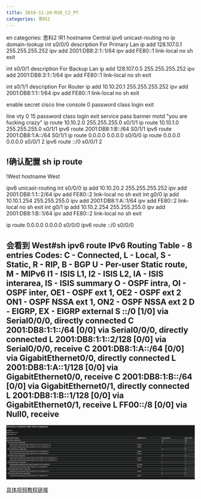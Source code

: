 ```yaml
---
title: 2019-11-24-RSE_C2_PT 
categories: 思科2
---
```

en
categories: 思科2
!R1
hostname Central
ipv6 unicast-routing 
no ip domain-lookup 
int s0/0/0
description For Primary Lan
ip add 128.107.0.1 255.255.255.252
ipv add 2001:DB8:2:1::1/64
ipv add FE80::1 link-local
no sh
exit

int s0/0/1
description For Backup Lan
ip add 128.107.0.5 255.255.255.252
ipv add 2001:DB8:3:1::1/64
ipv add FE80::1 link-local
no sh
exit

int s0/1/1
description For Router
ip add 10.10.20.1 255.255.255.252
ipv add 2001:DB8:1:1::1/64
ipv add FE80::1 link-local
no sh
exit


enable secret cisco
line console 0
password class
login
exit

line vty 0 15
password class
login
exit
service pass
banner motd "you are fucking crazy"
ip route 10.10.2.0 255.255.255.0 s0/1/1
ip route 10.10.1.0 255.255.255.0 s0/1/1
ipv6 route 2001:DB8:1:B::/64 S0/1/1
ipv6 route 2001:DB8:1:A::/64 S0/1/1
ip route 0.0.0.0 0.0.0.0 s0/0/0
ip route 0.0.0.0 0.0.0.0 s0/0/1 2
ipv6 route ::/0 s0/0/1 2

!确认配置
sh ip route
------------------------------------------------------------
!West
hostname West


ipv6 unicast-routing
int s0/0/0
ip add 10.10.20.2 255.255.255.252
ipv add 2001:DB8:1:1::2/64
ipv add FE80::2 link-local
no sh
exit
int g0/0
ip add 10.10.1.254 255.255.255.0
ipv add 2001:DB8:1:A::1/64
ipv add FE80::2 link-local
no sh
exit
int g0/1
ip add 10.10.2.254 255.255.255.0
ipv add 2001:DB8:1:B::1/64
ipv add FE80::2 link-local
no sh
exit

ip route 0.0.0.0 0.0.0.0 s0/0/0
ipv6 route ::/0 s0/0/0

会看到
West#sh ipv6 route 
IPv6 Routing Table - 8 entries
Codes: C - Connected, L - Local, S - Static, R - RIP, B - BGP
       U - Per-user Static route, M - MIPv6
       I1 - ISIS L1, I2 - ISIS L2, IA - ISIS interarea, IS - ISIS summary
       O - OSPF intra, OI - OSPF inter, OE1 - OSPF ext 1, OE2 - OSPF ext 2
       ON1 - OSPF NSSA ext 1, ON2 - OSPF NSSA ext 2
       D - EIGRP, EX - EIGRP external
S   ::/0 [1/0]
     via Serial0/0/0, directly connected
C   2001:DB8:1:1::/64 [0/0]
     via Serial0/0/0, directly connected
L   2001:DB8:1:1::2/128 [0/0]
     via Serial0/0/0, receive
C   2001:DB8:1:A::/64 [0/0]
     via GigabitEthernet0/0, directly connected
L   2001:DB8:1:A::1/128 [0/0]
     via GigabitEthernet0/0, receive
C   2001:DB8:1:B::/64 [0/0]
     via GigabitEthernet0/1, directly connected
L   2001:DB8:1:B::1/128 [0/0]
     via GigabitEthernet0/1, receive
L   FF00::/8 [0/0]
     via Null0, receive
-------------------------------------------------------------------

![1574498707719](RSE_C2_PT%20-%20%E5%89%AF%E6%9C%AC/1574498707719.png)



[具体视频教程链接](https://www.youtube.com/watch?v=fmvC_LPpJTA)

